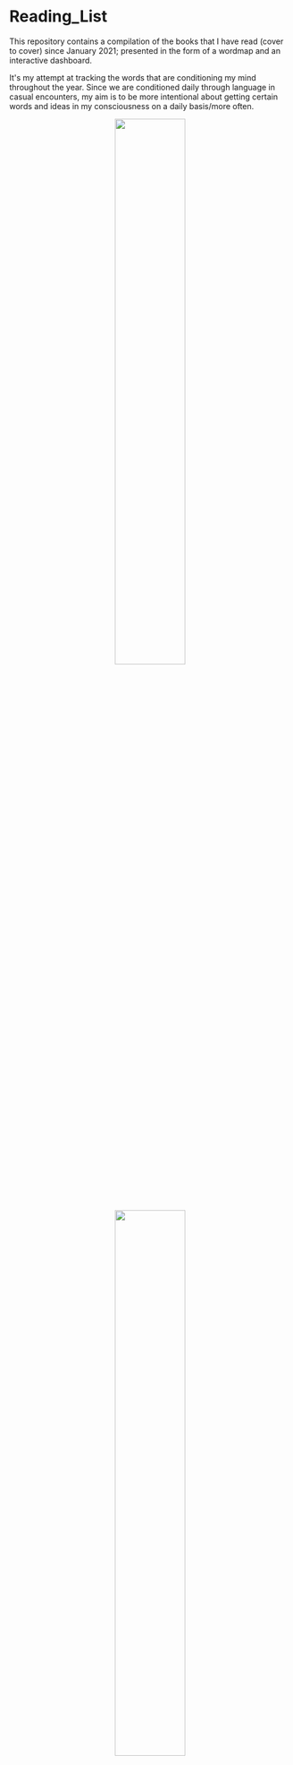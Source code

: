 # Reading_List

This repository contains a compilation of the books that I have read (cover to cover) since January 2021; presented in the form of a wordmap and an interactive dashboard.

It's my attempt at tracking the words that are conditioning my mind throughout the year. Since we are conditioned daily through language in casual encounters, my aim is to be more intentional about getting certain words and ideas in my consciousness on a daily basis/more often.

<p  align="center">
  <img  src="https://user-images.githubusercontent.com/92489108/232074755-e083785d-e0be-4aae-8e51-e9546e1ca92f.png" width=50% height=50%/>
  
  <img  src="https://user-images.githubusercontent.com/92489108/236250872-631c5381-3d7e-4f6d-a51f-eda368766c07.png" width=50% height=50%/>
  
  <img  src="https://github.com/Sonya-7/Reading_List/assets/92489108/46d13e55-0de7-4c25-b13a-8fd7b10209aa" width=50% height=50%/>

</P>





